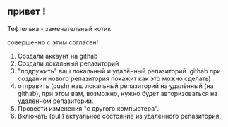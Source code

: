 ## привет !

Тефтелька - замечательный котик 

совершенно с этим согласен!

1. Создали аккаунт на githab
2. Создали локальный репазиторий 
3. "подружить" ваш локальный и удалённый репазиторий. githab при создании нового репазитория покажит как это можно сделать)
4. отправить (push) наш локальный репазиторий на удалённый (на githab), при этом вам, возможно, нужно будет авторизоваться на удалённом репазитории.
5. Провести изменения "с другого компьютера".
6. Включать (pull) актуальное состояние из удалённого репазитория.
